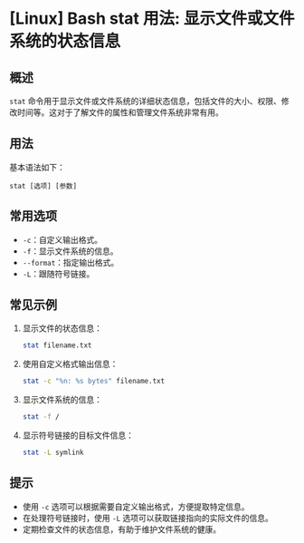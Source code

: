 # [Linux] Bash stat 用法: 显示文件或文件系统的状态信息

## 概述
`stat` 命令用于显示文件或文件系统的详细状态信息，包括文件的大小、权限、修改时间等。这对于了解文件的属性和管理文件系统非常有用。

## 用法
基本语法如下：
```
stat [选项] [参数]
```

## 常用选项
- `-c`：自定义输出格式。
- `-f`：显示文件系统的信息。
- `--format`：指定输出格式。
- `-L`：跟随符号链接。

## 常见示例
1. 显示文件的状态信息：
   ```bash
   stat filename.txt
   ```

2. 使用自定义格式输出信息：
   ```bash
   stat -c "%n: %s bytes" filename.txt
   ```

3. 显示文件系统的信息：
   ```bash
   stat -f /
   ```

4. 显示符号链接的目标文件信息：
   ```bash
   stat -L symlink
   ```

## 提示
- 使用 `-c` 选项可以根据需要自定义输出格式，方便提取特定信息。
- 在处理符号链接时，使用 `-L` 选项可以获取链接指向的实际文件的信息。
- 定期检查文件的状态信息，有助于维护文件系统的健康。